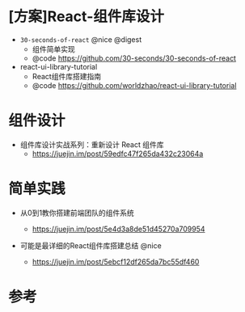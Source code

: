 # [方案]React-组件库设计

- `30-seconds-of-react` @nice @digest
    - 组件简单实现
    - @code https://github.com/30-seconds/30-seconds-of-react 
- react-ui-library-tutorial
    - React组件库搭建指南
    - @code https://github.com/worldzhao/react-ui-library-tutorial

# 组件设计

- 组件库设计实战系列：重新设计 React 组件库 
    - https://juejin.im/post/59edfc47f265da432c23064a


# 简单实践

- 从0到1教你搭建前端团队的组件系统
  - https://juejin.im/post/5e4d3a8de51d45270a709954

- 可能是最详细的React组件库搭建总结 @nice
    - https://juejin.im/post/5ebcf12df265da7bc55df460

# 参考